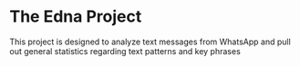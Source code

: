 # The Edna Project

This project is designed to analyze text messages from WhatsApp and pull out general statistics regarding text patterns and key phrases
